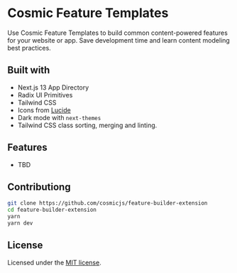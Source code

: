 # Cosmic Feature Templates

Use Cosmic Feature Templates to build common content-powered features for your website or app. Save development time and learn content modeling best practices.

## Built with

- Next.js 13 App Directory
- Radix UI Primitives
- Tailwind CSS
- Icons from [Lucide](https://lucide.dev)
- Dark mode with `next-themes`
- Tailwind CSS class sorting, merging and linting.

## Features

- TBD

## Contributiong

```bash
git clone https://github.com/cosmicjs/feature-builder-extension
cd feature-builder-extension
yarn
yarn dev
```

## License

Licensed under the [MIT license](https://github.com/cosmicjs/cosmic-next-template/blob/main/LICENSE.md).

